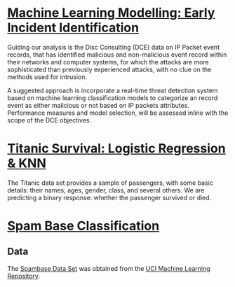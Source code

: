 # [Machine Learning Modelling: Early Incident Identification](Early%20Incident%20Identification)

Guiding our analysis is the Disc Consulting (DCE) data on IP Packet event records, that has identified malicious and non-malicious event record within their networks and computer systems, for which the attacks are more sophisticated than previously experienced attacks, with no clue on the methods used for intrusion.

A suggested approach is incorporate a real-time threat detection system based on machine learning classification models to categorize an record event as either malicious or not based on IP packets attributes. Performance measures and model selection, will be assessed inline with the scope of the DCE objectives.

# [Titanic Survival: Logistic Regression & KNN](TITANIC)

The Titanic data set provides a sample of passengers, with some basic details: their names, ages, gender, class, and several others. We are predicting a binary response: whether the passenger survived or died.

# [Spam Base Classification](Spam%20Base%20Classification)

## Data

The [Spambase Data Set](https://archive.ics.uci.edu/ml/datasets/Spambase) was obtained from the [UCI Machine Learning Repository](https://archive.ics.uci.edu/ml/datasets/). 